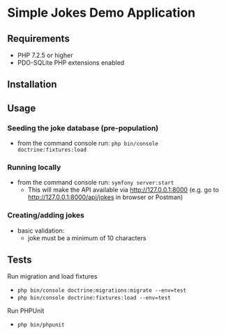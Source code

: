 # Simple Jokes Demo Application

## Requirements
- PHP 7.2.5 or higher
- PDO-SQLite PHP extensions enabled

## Installation


## Usage

### Seeding the joke database (pre-population)
- from the command console run: `php bin/console doctrine:fixtures:load`

### Running locally
- from the command console run: `symfony server:start`
    - This will make the API available via http://127.0.0.1:8000 (e.g. go to http://127.0.0.1:8000/api/jokes in browser or Postman)

### Creating/adding jokes
- basic validation:
    - joke must be a minimum of 10 characters

## Tests
Run migration and load fixtures

- `php bin/console doctrine:migrations:migrate --env=test`
- `php bin/console doctrine:fixtures:load --env=test`

Run PHPUnit
- `php bin/phpunit`
